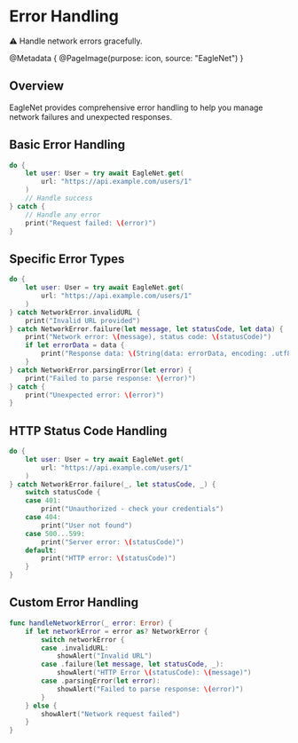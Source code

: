 # Error Handling

⚠️ Handle network errors gracefully.

@Metadata {
   @PageImage(purpose: icon, source: "EagleNet")
}

## Overview

EagleNet provides comprehensive error handling to help you manage network failures and unexpected responses.

## Basic Error Handling

```swift
do {
    let user: User = try await EagleNet.get(
        url: "https://api.example.com/users/1"
    )
    // Handle success
} catch {
    // Handle any error
    print("Request failed: \(error)")
}
```

## Specific Error Types

```swift
do {
    let user: User = try await EagleNet.get(
        url: "https://api.example.com/users/1"
    )
} catch NetworkError.invalidURL {
    print("Invalid URL provided")
} catch NetworkError.failure(let message, let statusCode, let data) {
    print("Network error: \(message), status code: \(statusCode)")
    if let errorData = data {
        print("Response data: \(String(data: errorData, encoding: .utf8) ?? "Invalid data")")
    }
} catch NetworkError.parsingError(let error) {
    print("Failed to parse response: \(error)")
} catch {
    print("Unexpected error: \(error)")
}
```

## HTTP Status Code Handling

```swift
do {
    let user: User = try await EagleNet.get(
        url: "https://api.example.com/users/1"
    )
} catch NetworkError.failure(_, let statusCode, _) {
    switch statusCode {
    case 401:
        print("Unauthorized - check your credentials")
    case 404:
        print("User not found")
    case 500...599:
        print("Server error: \(statusCode)")
    default:
        print("HTTP error: \(statusCode)")
    }
}
```

## Custom Error Handling

```swift
func handleNetworkError(_ error: Error) {
    if let networkError = error as? NetworkError {
        switch networkError {
        case .invalidURL:
            showAlert("Invalid URL")
        case .failure(let message, let statusCode, _):
            showAlert("HTTP Error \(statusCode): \(message)")
        case .parsingError(let error):
            showAlert("Failed to parse response: \(error)")
        }
    } else {
        showAlert("Network request failed")
    }
}
```
